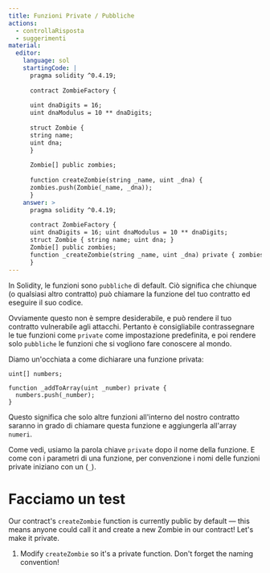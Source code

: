 ```yaml
---
title: Funzioni Private / Pubbliche
actions:
  - controllaRisposta
  - suggerimenti
material:
  editor:
    language: sol
    startingCode: |
      pragma solidity ^0.4.19;
      
      contract ZombieFactory {
      
      uint dnaDigits = 16;
      uint dnaModulus = 10 ** dnaDigits;
      
      struct Zombie {
      string name;
      uint dna;
      }
      
      Zombie[] public zombies;
      
      function createZombie(string _name, uint _dna) {
      zombies.push(Zombie(_name, _dna));
      }
    answer: >
      pragma solidity ^0.4.19;
      
      contract ZombieFactory {
      uint dnaDigits = 16; uint dnaModulus = 10 ** dnaDigits;
      struct Zombie { string name; uint dna; }
      Zombie[] public zombies;
      function _createZombie(string _name, uint _dna) private { zombies.push(Zombie(_name, _dna)); }
      }
---
```

In Solidity, le funzioni sono `pubbliche` di default. Ciò significa che chiunque (o qualsiasi altro contratto) può chiamare la funzione del tuo contratto ed eseguire il suo codice.

Ovviamente questo non è sempre desiderabile, e può rendere il tuo contratto vulnerabile agli attacchi. Pertanto è consigliabile contrassegnare le tue funzioni come `private` come impostazione predefinita, e poi rendere solo `pubbliche` le funzioni che si vogliono fare conoscere al mondo.

Diamo un'occhiata a come dichiarare una funzione privata:

    uint[] numbers;
    
    function _addToArray(uint _number) private {
      numbers.push(_number);
    }
    

Questo significa che solo altre funzioni all'interno del nostro contratto saranno in grado di chiamare questa funzione e aggiungerla all'array `numeri`.

Come vedi, usiamo la parola chiave `private` dopo il nome della funzione. E come con i parametri di una funzione, per convenzione i nomi delle funzioni private iniziano con un (`_`).

# Facciamo un test

Our contract's `createZombie` function is currently public by default — this means anyone could call it and create a new Zombie in our contract! Let's make it private.

1. Modify `createZombie` so it's a private function. Don't forget the naming convention!